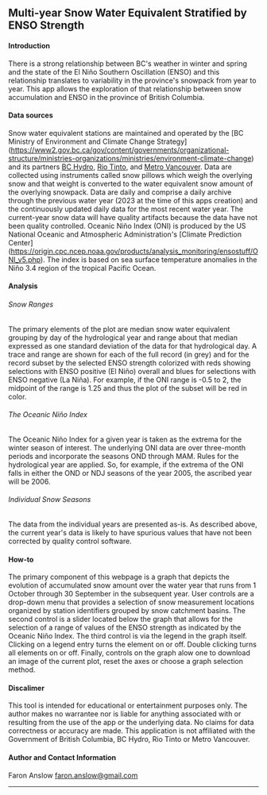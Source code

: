 ## Multi-year Snow Water Equivalent Stratified by ENSO Strength

#### Introduction
There is a strong relationship between BC's weather in winter and spring and the state 
of the El Niño Southern Oscillation (ENSO) and this relationship translates to variability
in the province's snowpack from year to year. This app allows the exploration of that 
relationship between snow accumulation and ENSO in the province of British Columbia. 

#### Data sources
Snow water equivalent stations are maintained and operated by the [BC Ministry of Environment 
and Climate Change Strategy]
(https://www2.gov.bc.ca/gov/content/governments/organizational-structure/ministries-organizations/ministries/environment-climate-change) 
and its partners [BC Hydro](https://bchydro.com), [Rio Tinto](https://www.riotinto.com), and 
[Metro Vancouver](https://metrovancouver.org/). Data are collected using instruments called
snow pillows which weigh the overlying snow and that weight is converted to the water 
equivalent snow amount of the overlying snowpack. Data are daily and comprise a daily archive
through the previous water year (2023 at the time of this apps creation) and the continuously 
updated daily data for the most recent water year. The current-year snow data will have
quality artifacts because the data have not been quality controlled. Oceanic Niño Index (ONI) is produced
by the US National Oceanic and Atmospheric Administration's [Climate Prediction Center]
(https://origin.cpc.ncep.noaa.gov/products/analysis_monitoring/ensostuff/ONI_v5.php). The index is based
on sea surface temperature anomalies in the Niño 3.4 region of the tropical Pacific Ocean.

#### Analysis
###### Snow Ranges
The primary elements of the plot are median snow water equivalent grouping by day of the hydrological year
and range about that median expressed as one standard deviation of the data for that hydrological day.
A trace and range are shown for each of the full record (in grey) and for the record subset by the selected
ENSO strength colorized with reds showing selections with ENSO positive (El Niño) overall and
blues for selections with ENSO negative (La Niña). For example, if the ONI range is -0.5 to 2, the
midpoint of the range is 1.25 and thus the plot of the subset will be red in color. 
###### The Oceanic Niño Index
The Oceanic Niño Index for a given year is taken as the extrema for the winter season of interest.
The underlying ONI data are over three-month periods and incorporate the seasons OND through MAM.
Rules for the hydrological year are applied. So, for example, if the extrema of the ONI falls in
either the OND or NDJ seasons of the year 2005, the ascribed year will be 2006.  
###### Individual Snow Seasons
The data from the individual years are presented as-is. As described above, the current year's data
is likely to have spurious values that have not been corrected by quality control software.

#### How-to
The primary component of this webpage is a graph that depicts the evolution of accumulated 
snow amount over the water year that runs from 1 October through 30 September in the 
subsequent year. User controls are a drop-down menu that provides a selection of snow measurement
locations organized by station identifiers grouped by snow catchment basins. The second control
is a slider located below the graph that allows for the selection of a range of values of the ENSO
strength as indicated by the Oceanic Niño Index. The third control is via the legend in the graph itself. 
Clicking on a legend entry turns the element on or off. Double clicking turns all elements on or off.
Finally, controls on the graph alow one to download an image of the current plot, reset the axes or choose
a graph selection method.

#### Discalimer
This tool is intended for educational or entertainment purposes only. The author makes no warrantee 
nor is liable for anything associated with or resulting from the use of the app or the underlying data. 
No claims for data correctness or accuracy are made. This application is not affiliated with the Government 
of British Columbia, BC Hydro, Rio Tinto or Metro Vancouver. 

#### Author and Contact Information
Faron Anslow
<faron.anslow@gmail.com>
___
